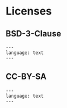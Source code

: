# Licenses

## BSD-3-Clause

```{literalinclude} ../LICENSE.software
---
language: text
---
```

## CC-BY-SA

```{literalinclude} ../LICENSE.docs
---
language: text
---
```


